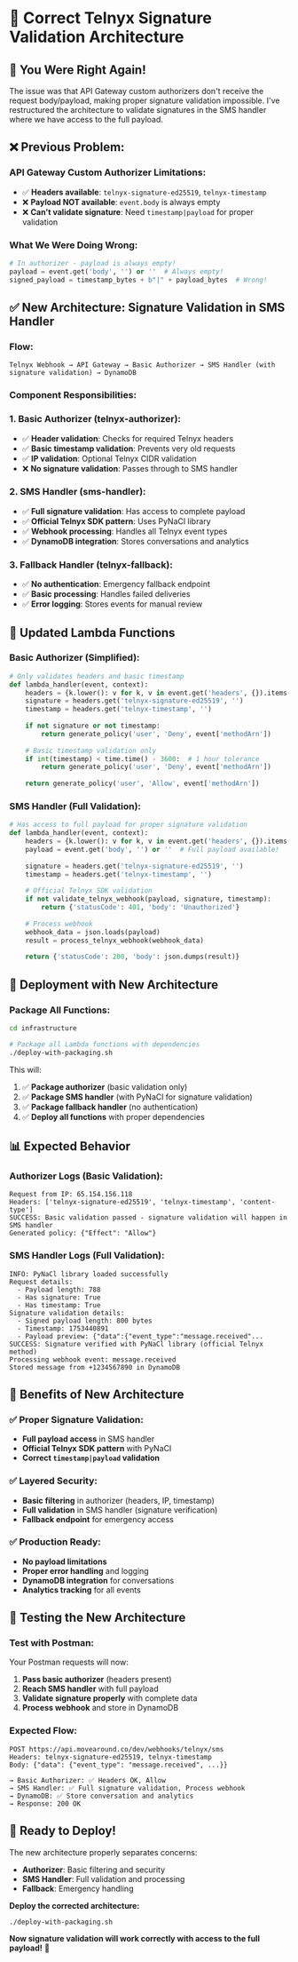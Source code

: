 # 🎯 Correct Telnyx Signature Validation Architecture

## 🚨 **You Were Right Again!**

The issue was that API Gateway custom authorizers don't receive the request body/payload, making proper signature validation impossible. I've restructured the architecture to validate signatures in the SMS handler where we have access to the full payload.

## ❌ **Previous Problem:**

### **API Gateway Custom Authorizer Limitations:**
- ✅ **Headers available**: `telnyx-signature-ed25519`, `telnyx-timestamp`
- ❌ **Payload NOT available**: `event.body` is always empty
- ❌ **Can't validate signature**: Need `timestamp|payload` for proper validation

### **What We Were Doing Wrong:**
```python
# In authorizer - payload is always empty!
payload = event.get('body', '') or ''  # Always empty!
signed_payload = timestamp_bytes + b"|" + payload_bytes  # Wrong!
```

## ✅ **New Architecture: Signature Validation in SMS Handler**

### **Flow:**
```
Telnyx Webhook → API Gateway → Basic Authorizer → SMS Handler (with signature validation) → DynamoDB
```

### **Component Responsibilities:**

### **1. Basic Authorizer (telnyx-authorizer):**
- ✅ **Header validation**: Checks for required Telnyx headers
- ✅ **Basic timestamp validation**: Prevents very old requests
- ✅ **IP validation**: Optional Telnyx CIDR validation
- ❌ **No signature validation**: Passes through to SMS handler

### **2. SMS Handler (sms-handler):**
- ✅ **Full signature validation**: Has access to complete payload
- ✅ **Official Telnyx SDK pattern**: Uses PyNaCl library
- ✅ **Webhook processing**: Handles all Telnyx event types
- ✅ **DynamoDB integration**: Stores conversations and analytics

### **3. Fallback Handler (telnyx-fallback):**
- ✅ **No authentication**: Emergency fallback endpoint
- ✅ **Basic processing**: Handles failed deliveries
- ✅ **Error logging**: Stores events for manual review

## 🔧 **Updated Lambda Functions**

### **Basic Authorizer (Simplified):**
```python
# Only validates headers and basic timestamp
def lambda_handler(event, context):
    headers = {k.lower(): v for k, v in event.get('headers', {}).items()}
    signature = headers.get('telnyx-signature-ed25519', '')
    timestamp = headers.get('telnyx-timestamp', '')
    
    if not signature or not timestamp:
        return generate_policy('user', 'Deny', event['methodArn'])
    
    # Basic timestamp validation only
    if int(timestamp) < time.time() - 3600:  # 1 hour tolerance
        return generate_policy('user', 'Deny', event['methodArn'])
    
    return generate_policy('user', 'Allow', event['methodArn'])
```

### **SMS Handler (Full Validation):**
```python
# Has access to full payload for proper signature validation
def lambda_handler(event, context):
    headers = {k.lower(): v for k, v in event.get('headers', {}).items()}
    payload = event.get('body', '') or ''  # Full payload available!
    
    signature = headers.get('telnyx-signature-ed25519', '')
    timestamp = headers.get('telnyx-timestamp', '')
    
    # Official Telnyx SDK validation
    if not validate_telnyx_webhook(payload, signature, timestamp):
        return {'statusCode': 401, 'body': 'Unauthorized'}
    
    # Process webhook
    webhook_data = json.loads(payload)
    result = process_telnyx_webhook(webhook_data)
    
    return {'statusCode': 200, 'body': json.dumps(result)}
```

## 🚀 **Deployment with New Architecture**

### **Package All Functions:**
```bash
cd infrastructure

# Package all Lambda functions with dependencies
./deploy-with-packaging.sh
```

This will:
1. ✅ **Package authorizer** (basic validation only)
2. ✅ **Package SMS handler** (with PyNaCl for signature validation)
3. ✅ **Package fallback handler** (no authentication)
4. ✅ **Deploy all functions** with proper dependencies

## 📊 **Expected Behavior**

### **Authorizer Logs (Basic Validation):**
```
Request from IP: 65.154.156.118
Headers: ['telnyx-signature-ed25519', 'telnyx-timestamp', 'content-type']
SUCCESS: Basic validation passed - signature validation will happen in SMS handler
Generated policy: {"Effect": "Allow"}
```

### **SMS Handler Logs (Full Validation):**
```
INFO: PyNaCl library loaded successfully
Request details:
  - Payload length: 788
  - Has signature: True
  - Has timestamp: True
Signature validation details:
  - Signed payload length: 800 bytes
  - Timestamp: 1753440891
  - Payload preview: {"data":{"event_type":"message.received"...
SUCCESS: Signature verified with PyNaCl library (official Telnyx method)
Processing webhook event: message.received
Stored message from +1234567890 in DynamoDB
```

## 🎯 **Benefits of New Architecture**

### ✅ **Proper Signature Validation:**
- **Full payload access** in SMS handler
- **Official Telnyx SDK pattern** with PyNaCl
- **Correct `timestamp|payload` validation**

### ✅ **Layered Security:**
- **Basic filtering** in authorizer (headers, IP, timestamp)
- **Full validation** in SMS handler (signature verification)
- **Fallback endpoint** for emergency access

### ✅ **Production Ready:**
- **No payload limitations** 
- **Proper error handling** and logging
- **DynamoDB integration** for conversations
- **Analytics tracking** for all events

## 🧪 **Testing the New Architecture**

### **Test with Postman:**
Your Postman requests will now:
1. **Pass basic authorizer** (headers present)
2. **Reach SMS handler** with full payload
3. **Validate signature properly** with complete data
4. **Process webhook** and store in DynamoDB

### **Expected Flow:**
```
POST https://api.movearound.co/dev/webhooks/telnyx/sms
Headers: telnyx-signature-ed25519, telnyx-timestamp
Body: {"data": {"event_type": "message.received", ...}}

→ Basic Authorizer: ✅ Headers OK, Allow
→ SMS Handler: ✅ Full signature validation, Process webhook
→ DynamoDB: ✅ Store conversation and analytics
→ Response: 200 OK
```

## 🎉 **Ready to Deploy!**

The new architecture properly separates concerns:
- **Authorizer**: Basic filtering and security
- **SMS Handler**: Full validation and processing
- **Fallback**: Emergency handling

**Deploy the corrected architecture:**

```bash
./deploy-with-packaging.sh
```

**Now signature validation will work correctly with access to the full payload!** 🚀
